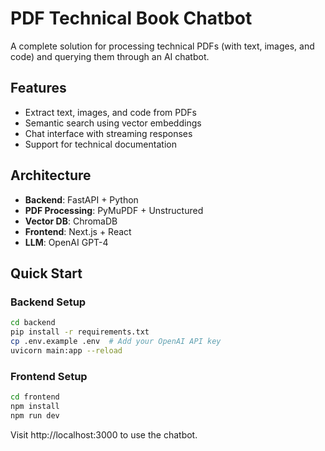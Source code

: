 # PDF Technical Book Chatbot

A complete solution for processing technical PDFs (with text, images, and code) and querying them through an AI chatbot.

## Features
- Extract text, images, and code from PDFs
- Semantic search using vector embeddings
- Chat interface with streaming responses
- Support for technical documentation

## Architecture
- **Backend**: FastAPI + Python
- **PDF Processing**: PyMuPDF + Unstructured
- **Vector DB**: ChromaDB
- **Frontend**: Next.js + React
- **LLM**: OpenAI GPT-4

## Quick Start

### Backend Setup
```bash
cd backend
pip install -r requirements.txt
cp .env.example .env  # Add your OpenAI API key
uvicorn main:app --reload
```

### Frontend Setup
```bash
cd frontend
npm install
npm run dev
```

Visit http://localhost:3000 to use the chatbot.